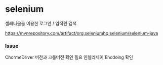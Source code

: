 # selenium

셀레니움을 이용한 로그인 / 임직원 검색 

https://mvnrepository.com/artifact/org.seleniumhq.selenium/selenium-java


### Issue 

ChormeDriver 버전과 크롬버전 확인 필요
인텔리제이 Encdoing 확인
